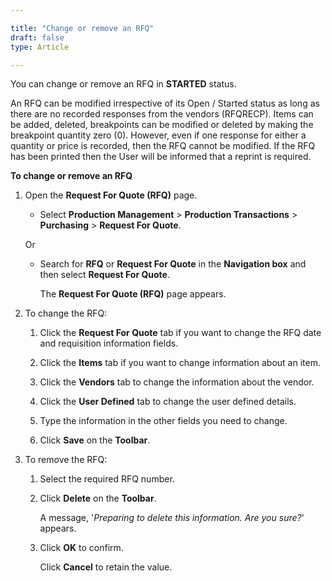```yaml
---

title: "Change or remove an RFQ"
draft: false
type: Article

---
```


You can change or remove an RFQ in **STARTED** status.

An RFQ can be modified irrespective of its Open / Started status as long as there are no recorded responses from the vendors (RFQRECP). Items can be added, deleted, breakpoints can be modified or deleted by making the breakpoint quantity zero (0). However, even if one response for either a quantity or price is recorded, then the RFQ cannot be modified. If the RFQ has been printed then the User will be informed that a reprint is required.

**To change or remove an RFQ**

1. Open the **Request For Quote (RFQ)** page.

    - Select **Production Management** > **Production Transactions** > **Purchasing** > **Request For Quote**.

    Or

    - Search for **RFQ** or **Request For Quote** in the **Navigation box** and then select **Request For Quote**.

       The **Request For Quote (RFQ)** page appears.

2. To change the RFQ:

    1. Click the **Request For Quote** tab if you want to change the RFQ date and requisition information fields.

    2. Click the **Items** tab if you want to change information about an item.

    3. Click the **Vendors** tab to change the information about the vendor.

    4. Click the **User Defined** tab to change the user defined details.

    5. Type the information in the other fields you need to change.

    6. Click **Save** on the **Toolbar**.

3. To remove the RFQ:

    1. Select the required RFQ number.

    2. Click **Delete** on the **Toolbar**.

        A message, '*Preparing to delete this information. Are you sure?*' appears.

    3. Click **OK** to confirm.

        Click **Cancel** to retain the value.

​